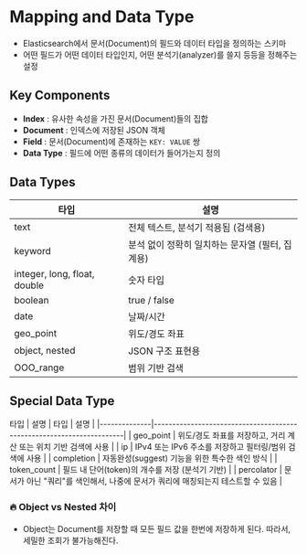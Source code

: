 # Mapping and Data Type
- Elasticsearch에서 문서(Document)의 필드와 데이터 타입을 정의하는 스키마
- 어떤 필드가 어떤 데이터 타입인지, 어떤 분석기(analyzer)를 쓸지 등등을 정해주는 설정

## Key Components
- **Index** : 유사한 속성을 가진 문서(Document)들의 집합
- **Document** : 인덱스에 저장된 JSON 객체
- **Field** : 문서(Document)에 존재하는 `KEY: VALUE` 쌍
- **Data Type** : 필드에 어떤 종류의 데이터가 들어가는지 정의

## Data Types
| 타입 | 설명| 
|-|-| 
| text | 전체 텍스트, 분석기 적용됨 (검색용)| 
| keyword | 분석 없이 정확히 일치하는 문자열 (필터, 집계용)| 
| integer, long, float, double | 숫자 타입| 
| boolean | true / false| 
| date | 날짜/시간| 
| geo_point | 위도/경도 좌표| 
| object, nested | JSON 구조 표현용| 
| OOO_range | 범위 기반 검색 |

## Special Data Type
타입 | 설명
| 타입         | 설명                                                                 |
|--------------|----------------------------------------------------------------------|
| geo_point    | 위도/경도 좌표를 저장하고, 거리 계산 또는 위치 기반 검색에 사용        |
| ip           | IPv4 또는 IPv6 주소를 저장하고 필터링/범위 검색에 사용                 |
| completion   | 자동완성(suggest) 기능을 위한 특수한 색인 방식                         |
| token_count  | 필드 내 단어(token)의 개수를 저장 (분석기 기반)                       |
| percolator   | 문서가 아닌 "쿼리"를 색인해서, 나중에 문서가 쿼리에 매칭되는지 테스트할 수 있음 |


### 🔥 Object vs Nested 차이
- Object는 Document를 저장할 때 모든 필드 값을 한번에 저장하게 된다. 따라서, 세밀한 조회가 불가능해진다.